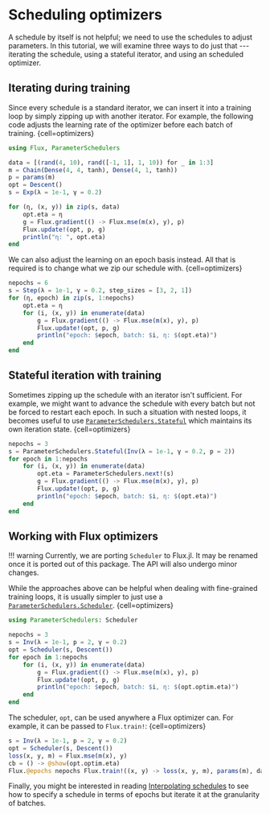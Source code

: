 # Scheduling optimizers

A schedule by itself is not helpful; we need to use the schedules to adjust parameters. In this tutorial, we will examine three ways to do just that --- iterating the schedule, using a stateful iterator, and using an scheduled optimizer.

## Iterating during training

Since every schedule is a standard iterator, we can insert it into a training loop by simply zipping up with another iterator. For example, the following code adjusts the learning rate of the optimizer before each batch of training.
{cell=optimizers}
```julia
using Flux, ParameterSchedulers

data = [(rand(4, 10), rand([-1, 1], 1, 10)) for _ in 1:3]
m = Chain(Dense(4, 4, tanh), Dense(4, 1, tanh))
p = params(m)
opt = Descent()
s = Exp(λ = 1e-1, γ = 0.2)

for (η, (x, y)) in zip(s, data)
    opt.eta = η
    g = Flux.gradient(() -> Flux.mse(m(x), y), p)
    Flux.update!(opt, p, g)
    println("η: ", opt.eta)
end
```

We can also adjust the learning on an epoch basis instead. All that is required is to change what we zip our schedule with.
{cell=optimizers}
```julia
nepochs = 6
s = Step(λ = 1e-1, γ = 0.2, step_sizes = [3, 2, 1])
for (η, epoch) in zip(s, 1:nepochs)
    opt.eta = η
    for (i, (x, y)) in enumerate(data)
        g = Flux.gradient(() -> Flux.mse(m(x), y), p)
        Flux.update!(opt, p, g)
        println("epoch: $epoch, batch: $i, η: $(opt.eta)")
    end
end
```

## Stateful iteration with training

Sometimes zipping up the schedule with an iterator isn't sufficient. For example, we might want to advance the schedule with every batch but not be forced to restart each epoch. In such a situation with nested loops, it becomes useful to use [`ParameterSchedulers.Stateful`](#) which maintains its own iteration state.
{cell=optimizers}
```julia
nepochs = 3
s = ParameterSchedulers.Stateful(Inv(λ = 1e-1, γ = 0.2, p = 2))
for epoch in 1:nepochs
    for (i, (x, y)) in enumerate(data)
        opt.eta = ParameterSchedulers.next!(s)
        g = Flux.gradient(() -> Flux.mse(m(x), y), p)
        Flux.update!(opt, p, g)
        println("epoch: $epoch, batch: $i, η: $(opt.eta)")
    end
end
```

## Working with Flux optimizers

!!! warning
    Currently, we are porting `Scheduler` to Flux.jl.
    It may be renamed once it is ported out of this package.
    The API will also undergo minor changes.

While the approaches above can be helpful when dealing with fine-grained training loops, it is usually simpler to just use a [`ParameterSchedulers.Scheduler`](#).
{cell=optimizers}
```julia
using ParameterSchedulers: Scheduler

nepochs = 3
s = Inv(λ = 1e-1, p = 2, γ = 0.2)
opt = Scheduler(s, Descent())
for epoch in 1:nepochs
    for (i, (x, y)) in enumerate(data)
        g = Flux.gradient(() -> Flux.mse(m(x), y), p)
        Flux.update!(opt, p, g)
        println("epoch: $epoch, batch: $i, η: $(opt.optim.eta)")
    end
end
```
The scheduler, `opt`, can be used anywhere a Flux optimizer can. For example, it can be passed to `Flux.train!`:
{cell=optimizers}
```julia
s = Inv(λ = 1e-1, p = 2, γ = 0.2)
opt = Scheduler(s, Descent())
loss(x, y, m) = Flux.mse(m(x), y)
cb = () -> @show(opt.optim.eta)
Flux.@epochs nepochs Flux.train!((x, y) -> loss(x, y, m), params(m), data, opt, cb = cb)
```

Finally, you might be interested in reading [Interpolating schedules](#) to see how to specify a schedule in terms of epochs but iterate it at the granularity of batches.
